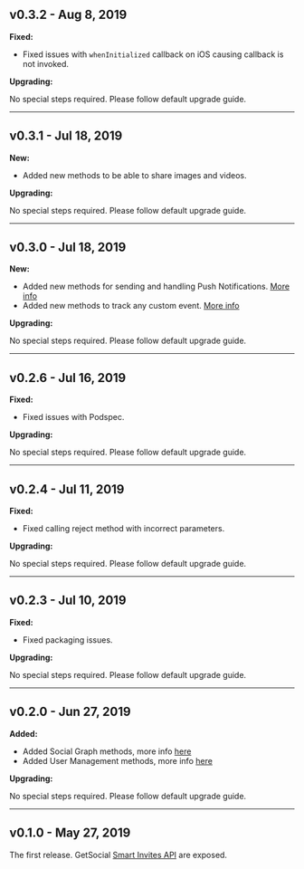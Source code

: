 ## v0.3.2 - Aug 8, 2019

**Fixed:**

+ Fixed issues with `whenInitialized` callback on iOS causing callback is not invoked.

**Upgrading:**

No special steps required. Please follow default upgrade guide.

---

## v0.3.1 - Jul 18, 2019

**New:**

+ Added new methods to be able to share images and videos.

**Upgrading:**

No special steps required. Please follow default upgrade guide.

---

## v0.3.0 - Jul 18, 2019

**New:**

+ Added new methods for sending and handling Push Notifications. [More info](https://docs.getsocial.im/guides/notifications/introduction/)
+ Added new methods to track any custom event. [More info](https://docs.getsocial.im/guides/tracked-events/custom-events/)

**Upgrading:**

No special steps required. Please follow default upgrade guide.

---

## v0.2.6 - Jul 16, 2019

**Fixed:**

+ Fixed issues with Podspec.

**Upgrading:**

No special steps required. Please follow default upgrade guide.

---

## v0.2.4 - Jul 11, 2019

**Fixed:**

+ Fixed calling reject method with incorrect parameters.

**Upgrading:**

No special steps required. Please follow default upgrade guide.

---

## v0.2.3 - Jul 10, 2019

**Fixed:**

+ Fixed packaging issues.

**Upgrading:**

No special steps required. Please follow default upgrade guide.

---

## v0.2.0 - Jun 27, 2019

**Added:**

+ Added Social Graph methods, more info [here](/guides/social-graph/introduction/)
+ Added User Management methods, more info [here](guides/user-management/introduction/)

**Upgrading:**

No special steps required. Please follow default upgrade guide.

---


## v0.1.0 - May 27, 2019

The first release. GetSocial [Smart Invites API](https://docs.getsocial.im/guides/smart-invites/introduction/) are exposed.